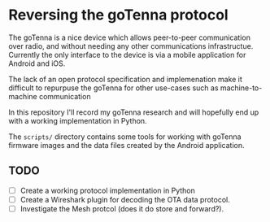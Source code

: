 Reversing the goTenna protocol
==============================

The goTenna is a nice device which allows peer-to-peer communication over radio, and without needing any other communications infrastructue. Currently the only interface to the device is via a mobile application for Android and iOS.

The lack of an open protocol specification and implemenation make it difficult to repurpuse the goTenna for other use-cases such as machine-to-machine communication

In this repository I'll record my goTenna research and will hopefully end up with a working implementation in Python.

The `scripts/` directory contains some tools for working with goTenna firmware images and the data files created by the Android application.


TODO
----

- [ ] Create a working protocol implementation in Python
- [ ] Create a Wireshark plugin for decoding the OTA data protocol.
- [ ] Investigate the Mesh protcol (does it do store and forward?).
